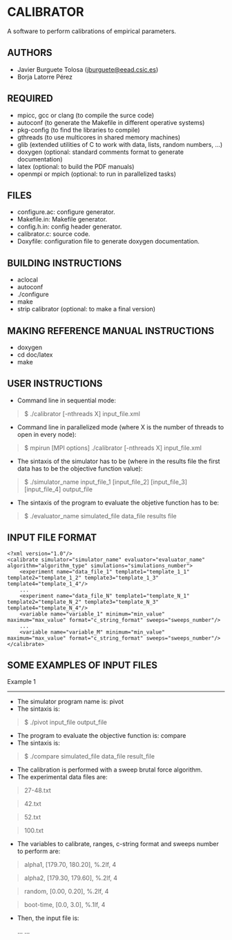 CALIBRATOR
==========

A software to perform calibrations of empirical parameters.

AUTHORS
-------

* Javier Burguete Tolosa (jburguete@eead.csic.es)
* Borja Latorre Pérez

REQUIRED
--------

* mpicc, gcc or clang (to compile the surce code)
* autoconf (to generate the Makefile in different operative systems)
* pkg-config (to find the libraries to compile)
* gthreads (to use multicores in shared memory machines)
* glib (extended utilities of C to work with data, lists, random numbers, ...)
* doxygen (optional: standard comments format to generate documentation)
* latex (optional: to build the PDF manuals)
* openmpi or mpich (optional: to run in parallelized tasks)

FILES
-----

* configure.ac: configure generator.
* Makefile.in: Makefile generator.
* config.h.in: config header generator.
* calibrator.c: source code.
* Doxyfile: configuration file to generate doxygen documentation.

BUILDING INSTRUCTIONS
---------------------

* aclocal
* autoconf
* ./configure
* make
* strip calibrator (optional: to make a final version)

MAKING REFERENCE MANUAL INSTRUCTIONS
------------------------------------

* doxygen
* cd doc/latex
* make

USER INSTRUCTIONS
-----------------

* Command line in sequential mode:
> $ ./calibrator [-nthreads X] input_file.xml

* Command line in parallelized mode (where X is the number of threads to open in
every node):
> $ mpirun [MPI options] ./calibrator [-nthreads X] input_file.xml

* The sintaxis of the simulator has to be (where in the results file the first
data has to be the objective function value):
> $ ./simulator_name input_file_1 [input_file_2] [input_file_3] [input_file_4] output_file

* The sintaxis of the program to evaluate the objetive function has to be:
> $ ./evaluator_name simulated_file data_file results file

INPUT FILE FORMAT
-----------------

    <?xml version="1.0"/>
    <calibrate simulator="simulator_name" evaluator="evaluator_name" algorithm="algorithm_type" simulations="simulations_number">
        <experiment name="data_file_1" template1="template_1_1" template2="template_1_2" template3="template_1_3" template4="template_1_4"/>
        ...
        <experiment name="data_file_N" template1="template_N_1" template2="template_N_2" template3="template_N_3" template4="template_N_4"/>
        <variable name="variable_1" minimum="min_value" maximum="max_value" format="c_string_format" sweeps="sweeps_number"/>
        ...
        <variable name="variable_M" minimum="min_value" maximum="max_value" format="c_string_format" sweeps="sweeps_number"/>
    </calibrate>

SOME EXAMPLES OF INPUT FILES
----------------------------

Example 1
_________

* The simulator program name is: pivot
* The sintaxis is:
> $ ./pivot input_file output_file

* The program to evaluate the objective function is: compare
* The sintaxis is:
> $ ./compare simulated_file data_file result_file

* The calibration is performed with a sweep brutal force algorithm.
* The experimental data files are:
> 27-48.txt

> 42.txt

> 52.txt

> 100.txt

* The variables to calibrate, ranges, c-string format and sweeps number to perform are:
> alpha1, [179.70, 180.20], %.2lf, 4

> alpha2, [179.30, 179.60], %.2lf, 4

> random, [0.00, 0.20], %.2lf, 4

> boot-time, [0.0, 3.0], %.1lf, 4

* Then, the input file is:

    <?xml version="1.0"/>
    <calibrate simulator="simulator_name" evaluator="evaluator_name" algorithm="algorithm_type" simulations="simulations_number">
        <experiment name="data_file_1" template1="template_1_1" template2="template_1_2" template3="template_1_3" template4="template_1_4"/>
        ...
        <experiment name="data_file_N" template1="template_N_1" template2="template_N_2" template3="template_N_3" template4="template_N_4"/>
        <variable name="variable_1" minimum="min_value" maximum="max_value" format="c_string_format" sweeps="sweeps_number"/>
        ...
        <variable name="variable_M" minimum="min_value" maximum="max_value" format="c_string_format" sweeps="sweeps_number"/>
    </calibrate>

    <?xml version="1.0"?>
    <calibrate simulator="pivot" evaluator="compare" algorithm="sweep">
        <experiment name="Velocidad-Frecuencia-27,48.txt" template1="template1.js"/>
        <experiment name="Velocidad-Frecuencia-42.txt" template1="template2.js"/>
        <experiment name="Velocidad-Frecuencia-52.txt" template1="template3.js"/>
        <experiment name="Velocidad-Frecuencia-100.txt" template1="template4.js"/>
        <variable name="alpha1" minimum="179.70" maximum="180.20" format="%.2lf" sweeps="4"/>
        <variable name="alpha2" minimum="179.30" maximum="179.60" format="%.2lf" sweeps="4"/>
        <variable name="random" minimum="0.00" maximum="0.20" format="%.2lf" sweeps="4"/>
        <variable name="boot-time" minimum="0.0" maximum="3.0" format="%.1lf" sweeps="4"/>
    </calibrate>

